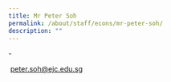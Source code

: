 ```yaml
---
title: Mr Peter Soh
permalink: /about/staff/econs/mr-peter-soh/
description: ""
---
```

\-

 [peter.soh@ejc.edu.sg](mailto:peter.soh@ejc.edu.sg)